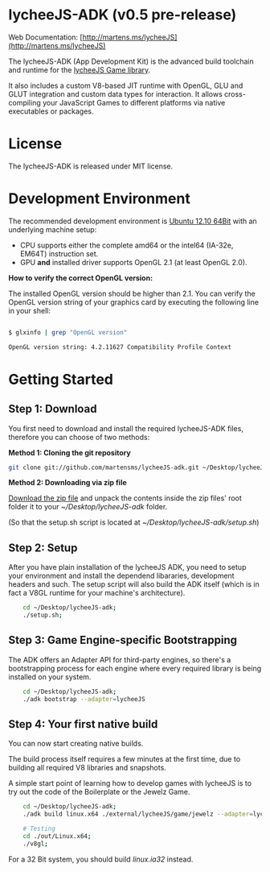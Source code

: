 
# lycheeJS-ADK (v0.5 pre-release)

Web Documentation: [http://martens.ms/lycheeJS](http://martens.ms/lycheeJS)

The lycheeJS-ADK (App Development Kit) is the advanced build
toolchain and runtime for the [lycheeJS Game library](https://github.com/martensms/lycheeJS).

It also includes a custom V8-based JIT runtime with OpenGL, GLU
and GLUT integration and custom data types for interaction. It
allows cross-compiling your JavaScript Games to different
platforms via native executables or packages.


# License

The lycheeJS-ADK is released under MIT license.


# Development Environment

The recommended development environment is [Ubuntu 12.10 64Bit](http://ubuntu.com/download)
with an underlying machine setup:

- CPU supports either the complete amd64 or the intel64 (IA-32e, EM64T) instruction set.
- GPU **and** installed driver supports OpenGL 2.1 (at least OpenGL 2.0).


**How to verify the correct OpenGL version:**

The installed OpenGL version should be higher than 2.1. You can verify the OpenGL version
string of your graphics card by executing the following line in your shell:

```bash

$ glxinfo | grep "OpenGL version"

OpenGL version string: 4.2.11627 Compatibility Profile Context

```


# Getting Started


## Step 1: Download

You first need to download and install the required lycheeJS-ADK files,
therefore you can choose of two methods:

**Method 1: Cloning the git repository**

```bash
git clone git://github.com/martensms/lycheeJS-adk.git ~/Desktop/lycheeJS-adk;
```

**Method 2: Downloading via zip file**

[Download the zip file](https://github.com/martensms/lycheeJS-adk/archive/master.zip)
and unpack the contents inside the zip files' root folder it to your *~/Desktop/lycheeJS-adk* folder.

(So that the setup.sh script is located at *~/Desktop/lycheeJS-adk/setup.sh*)


## Step 2: Setup

After you have plain installation of the lycheeJS ADK, you need to
setup your environment and install the dependend libararies, development
headers and such. The setup script will also build the ADK itself (which
is in fact a V8GL runtime for your machine's architecture).

```bash
	cd ~/Desktop/lycheeJS-adk;
	./setup.sh;
```


## Step 3: Game Engine-specific Bootstrapping

The ADK offers an Adapter API for third-party engines, so there's a
bootstrapping process for each engine where every required library
is being installed on your system.

```bash
	cd ~/Desktop/lycheeJS-adk;
	./adk bootstrap --adapter=lycheeJS
```


## Step 4: Your first native build

You can now start creating native builds.

The build process itself requires a few minutes at the first time, due to
building all required V8 libraries and snapshots.

A simple start point of learning how to develop games with lycheeJS is
to try out the code of the Boilerplate or the Jewelz Game.

```bash
	cd ~/Desktop/lycheeJS-adk;
	./adk build linux.x64 ./external/lycheeJS/game/jewelz --adapter=lycheeJS

	# Testing
	cd ./out/Linux.x64;
	./v8gl;
```

For a 32 Bit system, you should build *linux.ia32* instead.

